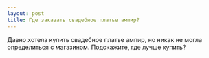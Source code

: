 ```yaml
---
layout: post 
title: Где заказать свадебное платье ампир? 
--- 
```

Давно хотела купить свадебное платье ампир, но никак не могла определиться с магазином. Подскажите, где лучше купить?
